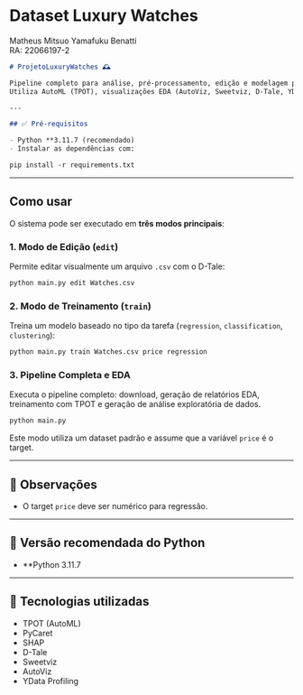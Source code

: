 # Dataset Luxury Watches
Matheus Mitsuo Yamafuku Benatti<br>
RA: 22066197-2


```markdown
# ProjetoLuxuryWatches 🕰️

Pipeline completo para análise, pré-processamento, edição e modelagem preditiva de datasets com foco em valores de relógios de luxo.  
Utiliza AutoML (TPOT), visualizações EDA (AutoViz, Sweetviz, D-Tale, YData), PyCaret.

---

## ✅ Pré-requisitos

- Python **3.11.7 (recomendado)
- Instalar as dependências com:

pip install -r requirements.txt
```

---

## Como usar

O sistema pode ser executado em **três modos principais**:

### 1. Modo de Edição (`edit`)

Permite editar visualmente um arquivo `.csv` com o D-Tale:

```bash
python main.py edit Watches.csv
```

### 2. Modo de Treinamento (`train`)

Treina um modelo baseado no tipo da tarefa (`regression`, `classification`, `clustering`):

```bash
python main.py train Watches.csv price regression
```


### 3. Pipeline Completa e EDA

Executa o pipeline completo: download, geração de relatórios EDA, treinamento com TPOT e geração de análise exploratória de dados.

```bash
python main.py
```

Este modo utiliza um dataset padrão e assume que a variável `price` é o target.

---

## 📌 Observações

- O target `price` deve ser numérico para regressão.

---

## 🐍 Versão recomendada do Python

- **Python 3.11.7

---

## 🧠 Tecnologias utilizadas

- TPOT (AutoML)
- PyCaret
- SHAP
- D-Tale
- Sweetviz
- AutoViz
- YData Profiling

